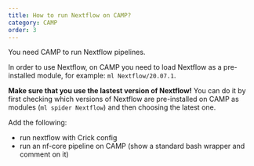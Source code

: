 ```yaml
---
title: How to run Nextflow on CAMP?
category: CAMP
order: 3
---
```


You need CAMP to run Nextflow pipelines. 

In order to use Nextflow, on CAMP you need to load Nextflow as a pre-installed module, for example: `ml Nextflow/20.07.1`. 

**Make sure that you use the lastest version of Nextflow!** You can do it by first checking which versions of Nextflow are pre-installed on CAMP as modules (`ml spider Nextflow`) and then choosing the latest one.

Add the following:
- run nextflow with Crick config
- run an nf-core pipeline on CAMP (show a standard bash wrapper and comment on it)
